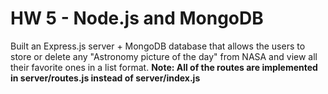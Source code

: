 # HW 5 - Node.js and MongoDB
Built an Express.js server + MongoDB database that allows the users to store or delete any "Astronomy picture of the day" from NASA and view all their favorite ones in a list format.
**Note: All of the routes are implemented in server/routes.js instead of server/index.js**
